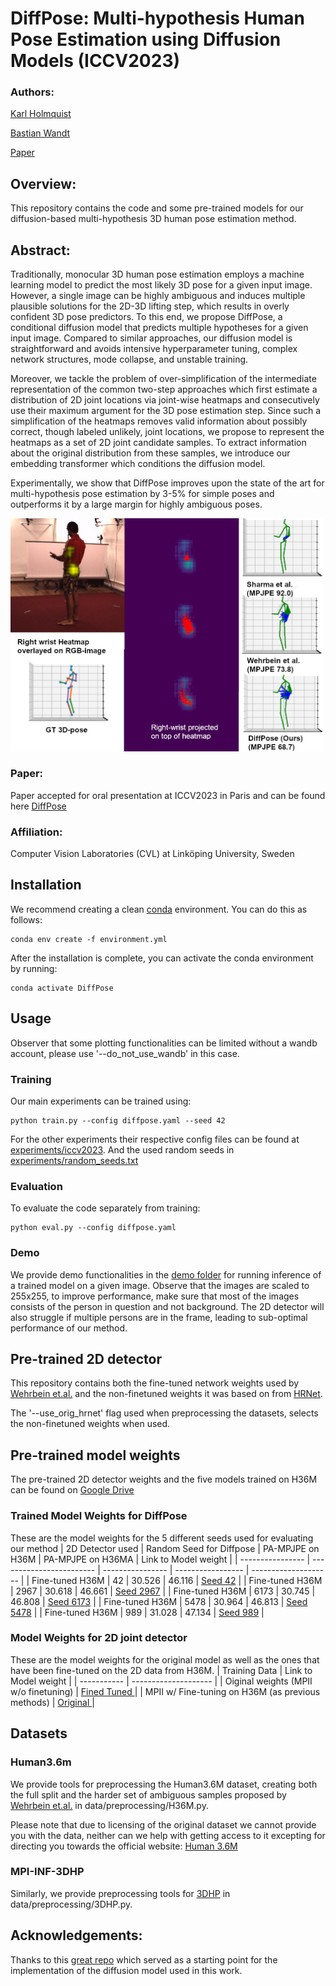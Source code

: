 # DiffPose: Multi-hypothesis Human Pose Estimation using Diffusion Models (ICCV2023)
### Authors:
<a href="https://scholar.google.se/citations?user=Q2AY_q4AAAAJ&hl=sv&oi=ao">Karl Holmquist</a>

<a href="https://scholar.google.se/citations?user=z4aXEBYAAAAJ&hl=sv&oi=ao">Bastian Wandt</a>

<a href="https://openaccess.thecvf.com/content/ICCV2023/html/Holmquist_DiffPose_Multi-hypothesis_Human_Pose_Estimation_using_Diffusion_Models_ICCV_2023_paper.html">Paper</a>

## Overview:
This repository contains the code and some pre-trained models for our diffusion-based multi-hypothesis 3D human pose estimation method.



## Abstract:
Traditionally, monocular 3D human pose estimation employs a machine learning model to predict the most likely 3D pose for a given input image. 
However, a single image can be highly ambiguous and induces multiple plausible solutions for the 2D-3D lifting step, which results in overly confident 3D pose predictors. 
To this end, we propose DiffPose, a conditional diffusion model that predicts multiple hypotheses for a given input image. 
Compared to similar approaches, our diffusion model is straightforward and avoids intensive hyperparameter tuning, complex network structures, mode collapse, and unstable training.

Moreover, we tackle the problem of over-simplification of the intermediate representation of the common two-step approaches which first estimate a distribution of 2D joint locations via joint-wise heatmaps and consecutively use their maximum argument for the 3D pose estimation step. 
Since such a simplification of the heatmaps removes valid information about possibly correct, though labeled unlikely, joint locations, we propose to represent the heatmaps as a set of 2D joint candidate samples. 
To extract information about the original distribution from these samples, we introduce our embedding transformer which conditions the diffusion model. 

Experimentally, we show that DiffPose improves upon the state of the art for multi-hypothesis pose estimation by 3-5% for simple poses and outperforms it by a large margin for highly ambiguous poses.


<img src="./Images/Teaser.png" width="500px"></img>



### Paper:
Paper accepted for oral presentation at ICCV2023 in Paris and can be found here <a href="https://openaccess.thecvf.com/content/ICCV2023/html/Holmquist_DiffPose_Multi-hypothesis_Human_Pose_Estimation_using_Diffusion_Models_ICCV_2023_paper.html">DiffPose</a>


### Affiliation:
Computer Vision Laboratories (CVL) at Linköping University, Sweden


## Installation
We recommend creating a clean [conda](https://docs.conda.io/) environment. You can do this as follows:
```
conda env create -f environment.yml
```

After the installation is complete, you can activate the conda environment by running:
```
conda activate DiffPose
```

## Usage
Observer that some plotting functionalities can be limited without a wandb account, please use '--do_not_use_wandb' in this case.

### Training
Our main experiments can be trained using: 
```
python train.py --config diffpose.yaml --seed 42
```

For the other experiments their respective config files can be found at [experiments/iccv2023](experiments/iccv2023). And the used random seeds in [experiments/random_seeds.txt](experiments/random_seeds.txt)



### Evaluation
To evaluate the code separately from training: 
```
python eval.py --config diffpose.yaml
```

### Demo
We provide demo functionalities in the [demo folder](demo/inference.py) for running inference of a trained model on a given image. Observe that the images are scaled to 255x255, to improve performance, make sure that most of the images consists of the person in question and not background.
The 2D detector will also struggle if multiple persons are in the frame, leading to sub-optimal performance of our method.



## Pre-trained 2D detector
This repository contains both the fine-tuned network weights used by <a href="https://github.com/twehrbein/Probabilistic-Monocular-3D-Human-Pose-Estimation-with-Normalizing-Flows">Wehrbein et.al.</a>  and the non-finetuned weights it was based on from <a href="https://github.com/HRNet/HRNet-Human-Pose-Estimation">HRNet</a>.

The '--use_orig_hrnet' flag used when preprocessing the datasets, selects the non-finetuned weights when used.

## Pre-trained model weights
The pre-trained 2D detector weights and the five models trained on H36M can be found on <a href="https://drive.google.com/drive/folders/1C182piD21B6fG5Aksl0ryT97zxQQdS0u?usp=share_link">Google Drive</a>

### Trained Model Weights for DiffPose
These are the model weights for the 5 different seeds used for evaluating our method
| 2D Detector used | Random Seed for Diffpose | PA-MPJPE on H36M | PA-MPJPE on H36MA | Link to Model weight |
| ---------------- | ------------------------ | ---------------- | ----------------- | -------------------- |
| Fine-tuned H36M  |   42                     | 30.526           | 46.116            | <a href="https://drive.google.com/drive/folders/1FCPUUOoOgiW3maZDHid5JIlIpdyLxsIf?usp=sharing">Seed 42</a> |
| Fine-tuned H36M  | 2967                     | 30.618           | 46.661            | <a href="https://drive.google.com/drive/folders/15_O1T0RLN78Gq_DZlBiNOtJD1cbn8Lop?usp=sharing">Seed 2967</a> |
| Fine-tuned H36M  | 6173                     | 30.745           | 46.808            | <a href="https://drive.google.com/drive/folders/1r4UJCKDo-eA-RSo2g5IMgfl_fsUE_c7L?usp=sharing">Seed 6173</a> |
| Fine-tuned H36M  | 5478                     | 30.964           | 46.813            | <a href="https://drive.google.com/drive/folders/1I2EA79iocnm6j4xVEgEmCLz0Y_0N6UEC?usp=sharing">Seed 5478</a> |
| Fine-tuned H36M  |  989                     | 31.028           | 47.134            | <a href="https://drive.google.com/drive/folders/1cH32KuRXfp51VesbrF6dx7Lr-gicwhQl?usp=sharing">Seed 989</a> |

### Model Weights for 2D joint detector
These are the model weights for the original model as well as the ones that have been fine-tuned on the 2D data from H36M. 
| Training Data | Link to Model weight |
| ----------- | -------------------- |
| Oiginal weights (MPII w/o finetuning) | <a href="https://drive.google.com/file/d/1XUy8v-OtiGP9SGITalrNNARRgyzif6SW/view?usp=sharing">Fined Tuned </a> |
| MPII w/ Fine-tuning on H36M (as previous methods) | <a href="https://drive.google.com/file/d/1b8ukMD0abRzIkMcGE_sFiBE8j7FJefHH/view?usp=sharing">Original </a> |


## Datasets

### Human3.6m
We provide tools for preprocessing the Human3.6M dataset, creating both the full split and the harder set of ambiguous samples proposed by <a href="https://github.com/twehrbein/Probabilistic-Monocular-3D-Human-Pose-Estimation-with-Normalizing-Flows">Wehrbein et.al.</a> in data/preprocessing/H36M.py.

Please note that due to licensing of the original dataset we cannot provide you with the data, neither can we help with getting access to it excepting for directing you towards the official website: <a href="http://vision.imar.ro/human3.6m/description.php">Human 3.6M</a>

### MPI-INF-3DHP
Similarly, we provide preprocessing tools for <a href="https://vcai.mpi-inf.mpg.de/3dhp-dataset/">3DHP</a> in data/preprocessing/3DHP.py.





## Acknowledgements:
Thanks to this <a href="https://github.com/lucidrains/denoising-diffusion-pytorch">great repo</a> which served as a starting point for the implementation of the diffusion model used in this work.


